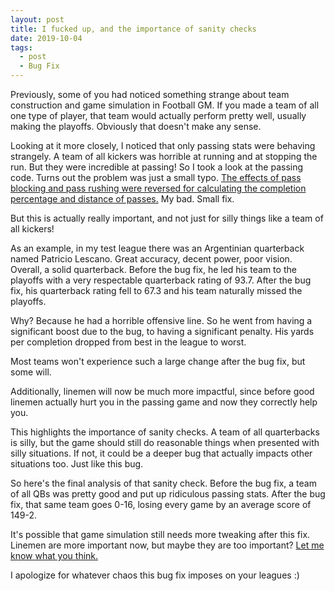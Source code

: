 ```yaml
---
layout: post
title: I fucked up, and the importance of sanity checks
date: 2019-10-04
tags:
  - post
  - Bug Fix
---
```


Previously, some of you had noticed something strange about team construction and game simulation in Football GM. If you made a team of all one type of player, that team would actually perform pretty well, usually making the playoffs. Obviously that doesn't make any sense.

Looking at it more closely, I noticed that only passing stats were behaving strangely. A team of all kickers was horrible at running and at stopping the run. But they were incredible at passing! So I took a look at the passing code. Turns out the problem was just a small typo. [The effects of pass blocking and pass rushing were reversed for calculating the completion percentage and distance of passes.](https://github.com/dumbmatter/gm-games/commit/05aa4ca97bf055792a4e656852dcd4af6d1d8336) My bad. Small fix.

But this is actually really important, and not just for silly things like a team of all kickers!

<!--more-->

As an example, in my test league there was an Argentinian quarterback named Patricio Lescano. Great accuracy, decent power, poor vision. Overall, a solid quarterback. Before the bug fix, he led his team to the playoffs with a very respectable quarterback rating of 93.7. After the bug fix, his quarterback rating fell to 67.3 and his team naturally missed the playoffs.

Why? Because he had a horrible offensive line. So he went from having a significant boost due to the bug, to having a significant penalty. His yards per completion dropped from best in the league to worst.

Most teams won't experience such a large change after the bug fix, but some will.

Additionally, linemen will now be much more impactful, since before good linemen actually hurt you in the passing game and now they correctly help you.

This highlights the importance of sanity checks. A team of all quarterbacks is silly, but the game should still do reasonable things when presented with silly situations. If not, it could be a deeper bug that actually impacts other situations too. Just like this bug.

So here's the final analysis of that sanity check. Before the bug fix, a team of all QBs was pretty good and put up ridiculous passing stats. After the bug fix, that same team goes 0-16, losing every game by an average score of 149-2.

It's possible that game simulation still needs more tweaking after this fix. Linemen are more important now, but maybe they are too important? [Let me know what you think.](/contact/)

I apologize for whatever chaos this bug fix imposes on your leagues :)
